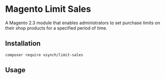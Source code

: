 # Magento Limit Sales
A Magento 2.3 module that enables administrators to set purchase limits on their shop products for a specified period of time.

## Installation
```
composer require vsynch/limit-sales
```

## Usage

